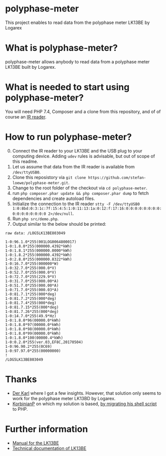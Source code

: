 # polyphase-meter
This project enables to read data from the polyphase meter LK13BE by Logarex

# What is polyphase-meter?
polyphase-meter allows anybody to read data from a polyphase meter LK13BE built by Logarex.

# What is needed to start using polyphase-meter?
You will need PHP 7.4, Composer and a clone from this repository, and of of course an [IR reader](https://wiki.volkszaehler.org/hardware/controllers/ir-schreib-lesekopf-usb-ausgang).

# How to run polyphase-meter?
0. Connect the IR reader to your LK13BE and the USB plug to your computing device. Adding `udev` rules is advisable, but out of scope of this readme.
1. Let us assume that data from the IR reader is available from `/dev/ttyUSB0`.
2. Clone this reposistory via `git clone https://github.com/stefan-loewe/polyphase-meter.git`.
3. Change to the root folder of the checkout via `cd polyphase-meter`.
4. run `php composer.phar update && php composer.phar dump` to fetch dependencies and create autoload files.
5. Initialize the connection to the IR reader `stty -F /dev/ttyUSB0 1:0:8bd:0:3:1c:7f:15:4:5:1:0:11:13:1a:0:12:f:17:16:0:0:0:0:0:0:0:0:0:0:0:0:0:0:0:0 2>/dev/null`.
6. Run `php src/demo.php`.
7. Output similar to the below should be printed:
```
raw data: /LOG5LK13BE803049

1-0:96.1.0*255(001LOG0064800017)
1-0:1.8.0*255(000000.4392*kWh)
1-0:1.8.1*255(000000.0000*kWh)
1-0:1.8.2*255(000000.4392*kWh)
1-0:2.8.0*255(000000.8322*kWh)
1-0:16.7.0*255(000000*W)
1-0:32.7.0*255(000.0*V)
1-0:52.7.0*255(000.0*V)
1-0:72.7.0*255(229.9*V)
1-0:31.7.0*255(000.00*A)
1-0:51.7.0*255(000.00*A)
1-0:71.7.0*255(000.03*A)
1-0:81.7.1*255(000*deg)
1-0:81.7.2*255(000*deg)
1-0:81.7.4*255(000*deg)
1-0:81.7.15*255(000*deg)
1-0:81.7.26*255(000*deg)
1-0:14.7.0*255(49.9*Hz)
1-0:1.8.0*96(00000.0*kWh)
1-0:1.8.0*97(00000.0*kWh)
1-0:1.8.0*98(00000.0*kWh)
1-0:1.8.0*99(00000.0*kWh)
1-0:1.8.0*100(00000.4*kWh)
1-0:0.2.0*255(ver.03,EF8C,20170504)
1-0:96.90.2*255(0C69)
1-0:97.97.0*255(00000000)
!
/LOG5LK13BE803049
```

# Thanks
- [Der Karl](http://automaten-karl.de/blog/?p=914) where I got a few insights. However, that solution only seems to work for the polyphase meter LK13BD by Logarex.
- [KorbinianP](https://knx-user-forum.de/forum/%C3%B6ffentlicher-bereich/geb%C3%A4udetechnik-ohne-knx-eib/42090-digitale-stromz%C3%A4hler-auslesen-logarex-lk13b) on which my solution is based, [by migrating his shell script](https://gist.github.com/KorbinianP/62bfa2b2140af78b977c6476bc6859ee) to PHP.

# Further information
- [Manual for the LK13BE](https://www.kommenergie.de/_Resources/Persistent/d9485ccfb652107fdab8a0f8b6bbe6fea8393547/Bedienungsanleitung%20Logarex%20Z%C3%A4hler.pdf)
- [Technical documentation of LK13BE](https://www.stadtwerke-burgdorf-netz.de/_Resources/Persistent/9450d40cdc3d62d8de38a3e4b06ad5d6805c87b4/Gebrauchsanleitung_LK13BE8030x9.pdf)
